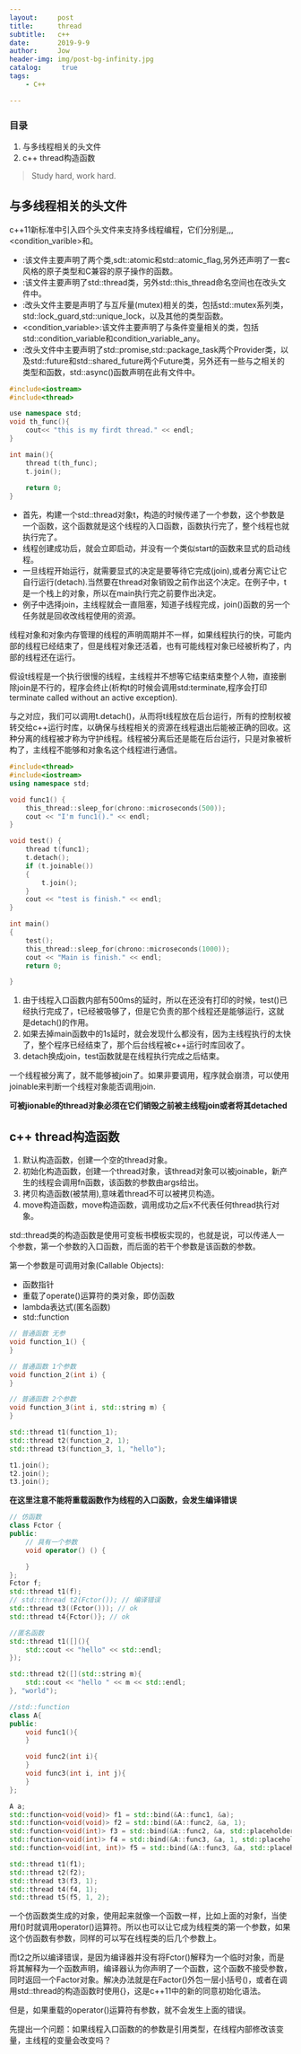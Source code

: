 ```yaml
---
layout:     post
title:      thread
subtitle:   c++
date:       2019-9-9
author:     Jow
header-img: img/post-bg-infinity.jpg
catalog: 	 true 
tags:
    - C++

---
```


### 目录
1. 与多线程相关的头文件
2. c++ thread构造函数


> Study hard, work hard.


## 与多线程相关的头文件
c++11新标准中引入四个头文件来支持多线程编程，它们分别是<atomic>,<thread>,<mutex>,<condition_varible>和<future>。

* <atomic>:该文件主要声明了两个类,sdt::atomic和std::atomic_flag,另外还声明了一套c风格的原子类型和C兼容的原子操作的函数。
* <thread>:该文件主要声明了std::thread类，另外std::this_thread命名空间也在改头文件中。
* <mutex>:改头文件主要是声明了与互斥量(mutex)相关的类，包括std::mutex系列类，std::lock_guard,std::unique_lock，以及其他的类型函数。
* <condition_variable>:该文件主要声明了与条件变量相关的类，包括std::condition_variable和condition_variable_any。
* <future>:改头文件中主要声明了std::promise,std::package_task两个Provider类，以及std::future和std::shared_future两个Future类，另外还有一些与之相关的类型和函数，std::async()函数声明在此有文件中。


```c++
#include<iostream>
#include<thread>

use namespace std;
void th_func(){
	cout<< "this is my firdt thread." << endl;
}

int main(){
	thread t(th_func);
	t.join();
	
	return 0;
}
```

* 首先，构建一个std::thread对象t，构造的时候传递了一个参数，这个参数是一个函数，这个函数就是这个线程的入口函数，函数执行完了，整个线程也就执行完了。
* 线程创建成功后，就会立即启动，并没有一个类似start的函数来显式的启动线程。
* 一旦线程开始运行，就需要显式的决定是要等待它完成(join),或者分离它让它自行运行(detach).当然要在thread对象销毁之前作出这个决定。在例子中，t是一个栈上的对象，所以在main执行完之前要作出决定。
* 例子中选择join，主线程就会一直阻塞，知道子线程完成，join()函数的另一个任务就是回收改线程使用的资源。

线程对象和对象内存管理的线程的声明周期并不一样，如果线程执行的快，可能内部的线程已经结束了，但是线程对象还活着，也有可能线程对象已经被析构了，内部的线程还在运行。

假设t线程是一个执行很慢的线程，主线程并不想等它结束结束整个人物，直接删除join是不行的，程序会终止(析构t的时候会调用std:terminate,程序会打印terminate called without an active exception).

与之对应，我们可以调用t.detach()，从而将t线程放在后台运行，所有的控制权被转交给c++运行时库，以确保与线程相关的资源在线程退出后能被正确的回收。这种分离的线程被才称为守护线程。线程被分离后还是能在后台运行，只是对象被析构了，主线程不能够和对象名这个线程进行通信。


```c++
#include<thread>
#include<iostream>
using namespace std;

void func1() {
	this_thread::sleep_for(chrono::microseconds(500));
	cout << "I'm func1()." << endl;
}

void test() {
	thread t(func1);
	t.detach();
	if (t.joinable())
	{
		t.join();
	}
	cout << "test is finish." << endl;
}

int main()
{
	test();
	this_thread::sleep_for(chrono::microseconds(1000));
	cout << "Main is finish." << endl;
	return 0;

}
```
1. 由于线程入口函数内部有500ms的延时，所以在还没有打印的时候，test()已经执行完成了，t已经被吸够了，但是它负责的那个线程还是能够运行，这就是detach()的作用。
2. 如果去掉main函数中的1s延时，就会发现什么都没有，因为主线程执行的太快了，整个程序已经结束了，那个后台线程被c++运行时库回收了。
3. detach换成join，test函数就是在线程执行完成之后结束。

一个线程被分离了，就不能够被join了。如果非要调用，程序就会崩溃，可以使用joinable来判断一个线程对象能否调用join.

**可被jionable的thread对象必须在它们销毁之前被主线程join或者将其detached**

## c++ thread构造函数
1. 默认构造函数，创建一个空的thread对象。
2. 初始化构造函数，创建一个thread对象，该thread对象可以被joinable，新产生的线程会调用fn函数，该函数的参数由args给出。
3. 拷贝构造函数(被禁用),意味着thread不可以被拷贝构造。
4. move构造函数，move构造函数，调用成功之后x不代表任何thread执行对象。


std::thread类的构造函数是使用可变板书模板实现的，也就是说，可以传递人一个参数，第一个参数的入口函数，而后面的若干个参数是该函数的参数。

第一个参数是可调用对象(Callable Objects):
* 函数指针
* 重载了operate()运算符的类对象，即仿函数
* lambda表达式(匿名函数)
* std::function

```c++
// 普通函数 无参
void function_1() {
}

// 普通函数 1个参数
void function_2(int i) {
}

// 普通函数 2个参数
void function_3(int i, std::string m) {
}

std::thread t1(function_1);
std::thread t2(function_2, 1);
std::thread t3(function_3, 1, "hello");

t1.join();
t2.join();
t3.join();
```
**在这里注意不能将重载函数作为线程的入口函数，会发生编译错误**

```c++
// 仿函数
class Fctor {
public:
    // 具有一个参数
    void operator() () {

    }
};
Fctor f;
std::thread t1(f);  
// std::thread t2(Fctor()); // 编译错误 
std::thread t3((Fctor())); // ok
std::thread t4{Fctor()}; // ok

//匿名函数
std::thread t1([](){
    std::cout << "hello" << std::endl;
});

std::thread t2([](std::string m){
    std::cout << "hello " << m << std::endl;
}, "world");

//std::function
class A{
public:
    void func1(){
    }

    void func2(int i){
    }
    void func3(int i, int j){
    }
};

A a;
std::function<void(void)> f1 = std::bind(&A::func1, &a);
std::function<void(void)> f2 = std::bind(&A::func2, &a, 1);
std::function<void(int)> f3 = std::bind(&A::func2, &a, std::placeholders::_1);
std::function<void(int)> f4 = std::bind(&A::func3, &a, 1, std::placeholders::_1);
std::function<void(int, int)> f5 = std::bind(&A::func3, &a, std::placeholders::_1, std::placeholders::_2);

std::thread t1(f1);
std::thread t2(f2);
std::thread t3(f3, 1);
std::thread t4(f4, 1);
std::thread t5(f5, 1, 2);
```

一个仿函数类生成的对象，使用起来就像一个函数一样，比如上面的对象f，当使用f()时就调用operator()运算符。所以也可以让它成为线程类的第一个参数，如果这个仿函数有参数，同样的可以写在线程类的后几个参数上。

而t2之所以编译错误，是因为编译器并没有将Fctor()解释为一个临时对象，而是将其解释为一个函数声明，编译器认为你声明了一个函数，这个函数不接受参数，同时返回一个Factor对象。解决办法就是在Factor()外包一层小括号()，或者在调用std::thread的构造函数时使用{}，这是c++11中的新的同意初始化语法。

但是，如果重载的operator()运算符有参数，就不会发生上面的错误。

先提出一个问题：如果线程入口函数的的参数是引用类型，在线程内部修改该变量，主线程的变量会改变吗？

